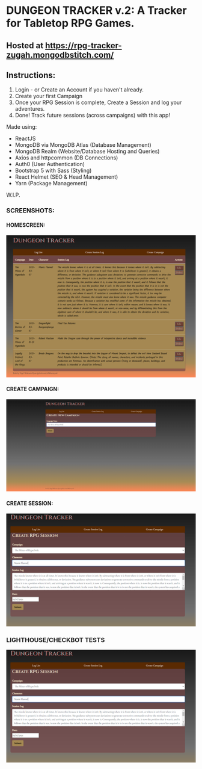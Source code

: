 # DUNGEON TRACKER v.2: A Tracker for Tabletop RPG Games.

## Hosted at https://rpg-tracker-zugah.mongodbstitch.com/

## Instructions: 

1. Login - or Create an Account if you haven't already.
2. Create your first Campaign
3. Once your RPG Session is complete, Create a Session and log your adventures.
4. Done! Track future sessions (across campaigns) with this app! 

Made using:
- ReactJS 
- MongoDB via MongoDB Atlas (Database Management)
- MongoDB Realm (Website/Database Hosting and Queries) 
- Axios and httpcommon (DB Connections)
- Auth0 (User Authentication)
- Bootstrap 5 with Sass (Styling)
- React Helmet (SEO & Head Management)
- Yarn (Package Management)


W.I.P.

### SCREENSHOTS: 

#### HOMESCREEN:
![alt text](https://github.com/nMckenryan/DungeonTracker/blob/master/public/HomepageScreen.PNG?raw=true)

#### CREATE CAMPAIGN:
![alt text](https://github.com/nMckenryan/DungeonTracker/blob/master/public/createCampaignScreen.PNG)

#### CREATE SESSION:
![alt text](https://github.com/nMckenryan/DungeonTracker/blob/master/public/createSessionScreeen.PNG?raw=true)


### LIGHTHOUSE/CHECKBOT TESTS

![alt text](https://github.com/nMckenryan/DungeonTracker/blob/master/public/createSessionScreeen.PNG?raw=true)
